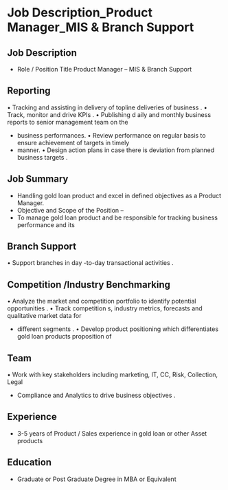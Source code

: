 # Job Description_Product Manager_MIS & Branch Support

## Job Description

* Role / Position Title  Product Manager  – MIS & Branch Support

## Reporting

• Tracking and assisting in delivery of topline deliveries of business .
• Track, monitor and drive KPIs .
• Publishing d aily and monthly business reports to senior management team on the
* business performances.
• Review performance on regular basis to ensure achievement of targets in timely
* manner.
• Design action plans in case there is deviation from planned business targets .

## Job Summary

* Handling gold loan  product and excel in defined objectives as a Product Manager.
* Objective and Scope of the Position –
* To manage gold loan  product and be responsible for tracking business performance and its

## Branch Support

• Support branches in day -to-day transactional activities .

## Competition /Industry  Benchmarking

• Analyze the market  and competition portfolio to identify potential opportunities .
• Track competition s, industry metrics, forecasts and qualitative market data for
* different segments .
• Develop product positioning which differentiates gold loan  products proposition of

## Team

• Work with key stakeholders including marketing, IT, CC, Risk, Collection, Legal
* Compliance and Analytics  to drive business objectives .

## Experience

* 3-5 years of Product / Sales experience in gold loan  or other Asset products

## Education

* Graduate or Post Graduate Degree in MBA or Equivalent
